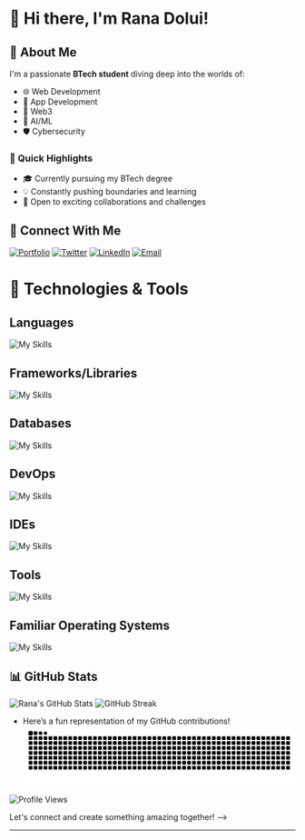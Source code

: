 # 👋 Hi there, I'm Rana Dolui!  

## 🌟 About Me  
I'm a passionate **BTech student** diving deep into the worlds of:  
- 🌐 Web Development
- 📱 App Development 
- 🔗 Web3  
- 🤖 AI/ML  
- 🛡️ Cybersecurity   

### 🚀 Quick Highlights  
- 🎓 Currently pursuing my BTech degree  
- 💡 Constantly pushing boundaries and learning  
- 🤝 Open to exciting collaborations and challenges  



## 💬 Connect With Me  
[![Portfolio](https://img.shields.io/badge/Portfolio-4285F4?style=for-the-badge&logo=vercel&logoColor=white)](https://rana-dolui.vercel.app/) [![Twitter](https://img.shields.io/badge/Twitter-1DA1F2?style=for-the-badge&logo=twitter&logoColor=white)](https://twitter.com/Ranad187)  [![LinkedIn](https://img.shields.io/badge/LinkedIn-0077B5?style=for-the-badge&logo=linkedin&logoColor=white)](https://www.linkedin.com/in/rana-dolui-89357728a/)  [![Email](https://img.shields.io/badge/Email-D14836?style=for-the-badge&logo=gmail&logoColor=white)](mailto:ranadolui718@gmail.com)  


# 🚀 Technologies & Tools
## Languages  
![My Skills](https://go-skill-icons.vercel.app/api/icons?i=html,css,js,ts,c,cpp,go,python,rust,java,kotlin,solidity,bash,powershell&perline=12)  


## Frameworks/Libraries 
![My Skills](https://go-skill-icons.vercel.app/api/icons?i=nextjs,react,reactnative,expo,redux,zustand,threejs,nodejs,expressjs,hono,tailwind,bootstrap,django,flask,fastapi,pygame,pytorch,meteorjs,selenium&perline=12)  


## Databases  
![My Skills](https://go-skill-icons.vercel.app/api/icons?i=mysql,sqlite,postgresql,mongodb,firebase,prisma)

## DevOps  
![My Skills](https://go-skill-icons.vercel.app/api/icons?i=aws,nginx,githubactions,ngrok,docker,cloudflare,vercel,render)

## IDEs  
![My Skills](https://go-skill-icons.vercel.app/api/icons?i=androidstudio,vscode,visualstudio,idea,pycharm,neovim,vim,zed)  

## Tools  
![My Skills](https://go-skill-icons.vercel.app/api/icons?i=pnpm,bun,deno,git,vite,gradle,jetpackcompose,github,postman,wsl,htop,figma,blender)  

## Familiar Operating Systems  
![My Skills](https://go-skill-icons.vercel.app/api/icons?i=windows,ubuntu,arch,kali)

## 📊 GitHub Stats

![Rana's GitHub Stats](https://github-readme-stats.vercel.app/api?username=Rana718&show_icons=true&theme=radical)
![GitHub Streak](https://github-readme-streak-stats.herokuapp.com/?user=Rana718&stroke=F7B267&background=1E1E2E&ring=E06C75&fire=E06C75&currStreakNum=F7B267&currStreakLabel=98C379&sideNums=E06C75&sideLabels=98C379&dates=61AFEF&hide_border=true)
<!--![Top Langs](https://github-readme-stats.vercel.app/api/top-langs/?username=Rana718&layout=compact&theme=dark)-->
- Here’s a fun representation of my GitHub contributions!
![snake gif](https://github.com/Rana718/Rana718/blob/output/github-snake-dark.svg)

![Profile Views](https://visitcount.itsvg.in/api?id=Rana718&icon=0&color=0)


Let's connect and create something amazing together! -->

---





